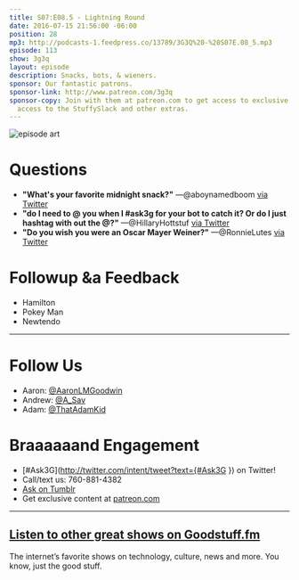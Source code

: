 ```yaml
---
title: S07:E08.5 - Lightning Round
date: 2016-07-15 21:56:00 -06:00
position: 28
mp3: http://podcasts-1.feedpress.co/13789/3G3Q%20-%20S07E.08_5.mp3
episode: 113
show: 3g3q
layout: episode
description: Snacks, bots, & wieners.
sponsor: Our fantastic patrons.
sponsor-link: http://www.patreon.com/3g3q
sponsor-copy: Join with them at patreon.com to get access to exclusive bonus material,
  access to the StuffySlack and other extras.
---
```


![episode art][1]

# Questions

* **"What's your favorite midnight snack?"** —@aboynamedboom [via Twitter][2]
* **"do I need to @ you when I #ask3g for your bot to catch it? Or do I just hashtag with out the @?"** —@HillaryHottstuf [via Twitter][3]
* **"Do you wish you were an Oscar Mayer Weiner?"** —@RonnieLutes [via Twitter][4]

# Followup &a Feedback

* Hamilton
* Pokey Man
* Newtendo

***

# Follow Us
* Aaron: [@AaronLMGoodwin](http://twitter.com/aaronlmgoodwin)
* Andrew: [@A_Sav](http://twitter.com/a_sav)
* Adam: [@ThatAdamKid](http://twitter.com/thatadamkid)

# Braaaaaand Engagement
* [#Ask3G](http://twitter.com/intent/tweet?text={#Ask3G }) on Twitter!
* Call/text us: 760-881-4382
* [Ask on Tumblr](http://3g3q.co/ask)
* Get exclusive content at [patreon.com](http://www.patreon.com/3g3q)

***

## [Listen to other great shows on Goodstuff.fm](http://goodstuff.fm/)
The internet’s favorite shows on technology, culture, news and more. You know, just the good stuff.

[1]: http://l.gdwn.co/1tmi.jpg
[2]: https://twitter.com/aboynamedboom/status/752791709881249792
[3]: https://twitter.com/581215167/status/749718616883367936
[4]: https://twitter.com/17468886/status/746891428358283264
[5]: http://twitter.com/aaronlmgoodwin
[6]: http://twitter.com/a_sav
[7]: http://twitter.com/thatadamkid
[8]: http://3g3q.co/ask
[9]: http://www.patreon.com/3g3q
[10]: http://goodstuff.fm/3g3q/
